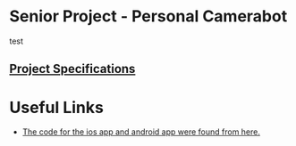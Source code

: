 # Senior Project - Personal Camerabot
test

## [Project Specifications](https://github.com/bellis14/Senior_Project/blob/main/ProjectRequirements.md)

# Useful Links

* [The code for the ios app and android app were found from here.](https://github.com/googlesamples/mlkit)


